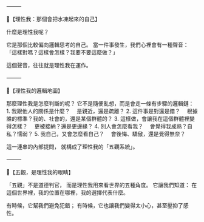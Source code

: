 
⸻

🧊【理性我：那個會把水凍起來的自己】

什麼是理性我呢？

它是那個比較偏向邏輯思考的自己。
當一件事發生，我們心裡會有一種聲音：
「這樣對嗎？這樣會怎樣？我要不要這麼做？」

這個聲音，往往就是理性我在運作。

⸻

🧭【理性我的邏輯地圖】

那麼理性我是怎麼判斷的呢？
它不是隨便亂想，而是會走一條有步驟的邏輯鏈：
	1.	我跟他人的關係是什麼？
　是親近，還是疏離？
	2.	這件事是對還是錯？
　根據誰的標準？我的、社會的，還是某個群體的？
	3.	這樣做，會讓我在這個群體裡變得怎樣？
　更被接納？還是更邊緣？
	4.	別人會怎麼看我？
　會覺得我成熟？自私？懦弱？
	5.	我自己，又會怎麼看自己？
　會後悔、驕傲，還是覺得無奈？

這一連串的內部提問，
就構成了理性我的「五觀系統」。

⸻

🧠【五觀，是理性我的眼睛】

「五觀」不是道德判官，
而是理性我用來看世界的五種角度。
它讓我們知道：
在這個世界裡，我的位置在哪裡，我的選擇代表什麼。

有時候，它幫我們避免犯錯；
有時候，它也讓我們變得太小心，甚至壓抑了感性。
